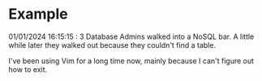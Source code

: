 # Example

<!-- replace-with-date starts -->
01/01/2024 16:15:15 : 3 Database Admins walked into a NoSQL bar. A little while later they walked out because they couldn't find a table.
<!-- replace-with-date ends -->

<!-- replace-with-joke starts -->
I've been using Vim for a long time now, mainly because I can't figure out how to exit.
<!-- replace-with-joke ends -->